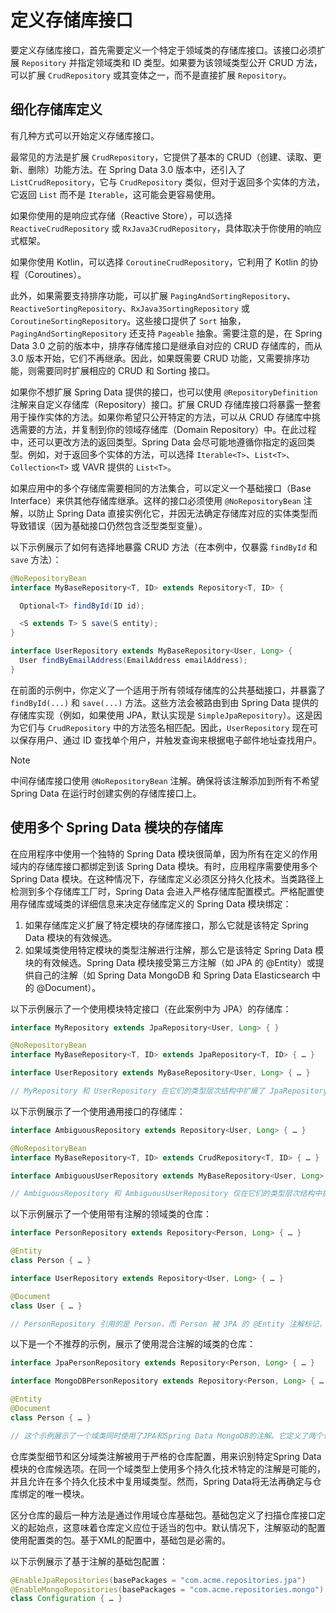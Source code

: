 # 定义存储库接口

要定义存储库接口，首先需要定义一个特定于领域类的存储库接口。该接口必须扩展 `Repository` 并指定领域类和 ID 类型。如果要为该领域类型公开 CRUD 方法，可以扩展 `CrudRepository` 或其变体之一，而不是直接扩展 `Repository`。

## 细化存储库定义

有几种方式可以开始定义存储库接口。

最常见的方法是扩展 `CrudRepository`，它提供了基本的 CRUD（创建、读取、更新、删除）功能方法。在 Spring Data 3.0 版本中，还引入了 `ListCrudRepository`，它与 `CrudRepository` 类似，但对于返回多个实体的方法，它返回 `List` 而不是 `Iterable`，这可能会更容易使用。

如果你使用的是响应式存储（Reactive Store），可以选择 `ReactiveCrudRepository` 或 `RxJava3CrudRepository`，具体取决于你使用的响应式框架。

如果你使用 Kotlin，可以选择 `CoroutineCrudRepository`，它利用了 Kotlin 的协程（Coroutines）。

此外，如果需要支持排序功能，可以扩展 `PagingAndSortingRepository`、`ReactiveSortingRepository`、`RxJava3SortingRepository` 或 `CoroutineSortingRepository`。这些接口提供了 `Sort` 抽象，`PagingAndSortingRepository` 还支持 `Pageable` 抽象。需要注意的是，在 Spring Data 3.0 之前的版本中，排序存储库接口是继承自对应的 CRUD 存储库的，而从 3.0 版本开始，它们不再继承。因此，如果既需要 CRUD 功能，又需要排序功能，则需要同时扩展相应的 CRUD 和 Sorting 接口。

如果你不想扩展 Spring Data 提供的接口，也可以使用 `@RepositoryDefinition` 注解来自定义存储库（Repository）接口。扩展 CRUD 存储库接口将暴露一整套用于操作实体的方法。如果你希望只公开特定的方法，可以从 CRUD 存储库中挑选需要的方法，并复制到你的领域存储库（Domain Repository）中。在此过程中，还可以更改方法的返回类型。Spring Data 会尽可能地遵循你指定的返回类型。例如，对于返回多个实体的方法，可以选择 `Iterable<T>`、`List<T>`、`Collection<T>` 或 VAVR 提供的 `List<T>`。

如果应用中的多个存储库需要相同的方法集合，可以定义一个基础接口（Base Interface）来供其他存储库继承。这样的接口必须使用 `@NoRepositoryBean` 注解，以防止 Spring Data 直接实例化它，并因无法确定存储库对应的实体类型而导致错误（因为基础接口仍然包含泛型类型变量）。

以下示例展示了如何有选择地暴露 CRUD 方法（在本例中，仅暴露 `findById` 和 `save` 方法）：

```java
@NoRepositoryBean
interface MyBaseRepository<T, ID> extends Repository<T, ID> {

  Optional<T> findById(ID id);

  <S extends T> S save(S entity);
}

interface UserRepository extends MyBaseRepository<User, Long> {
  User findByEmailAddress(EmailAddress emailAddress);
}
```

在前面的示例中，你定义了一个适用于所有领域存储库的公共基础接口，并暴露了 `findById(...)` 和 `save(...)` 方法。这些方法会被路由到由 Spring Data 提供的存储库实现（例如，如果使用 JPA，默认实现是 `SimpleJpaRepository`）。这是因为它们与 `CrudRepository` 中的方法签名相匹配。因此，`UserRepository` 现在可以保存用户、通过 ID 查找单个用户，并触发查询来根据电子邮件地址查找用户。

> [!NOTE]
>
> 中间存储库接口使用 `@NoRepositoryBean` 注解。确保将该注解添加到所有不希望 Spring Data 在运行时创建实例的存储库接口上。

## 使用多个 Spring Data 模块的存储库

 在应用程序中使用一个独特的 Spring Data 模块很简单，因为所有在定义的作用域内的存储库接口都绑定到该 Spring Data 模块。有时，应用程序需要使用多个 Spring Data 模块。在这种情况下，存储库定义必须区分持久化技术。当类路径上检测到多个存储库工厂时，Spring Data 会进入严格存储库配置模式。严格配置使用存储库或域类的详细信息来决定存储库定义的 Spring Data 模块绑定：

1. 如果存储库定义扩展了特定模块的存储库接口，那么它就是该特定 Spring Data 模块的有效候选。
2. 如果域类使用特定模块的类型注解进行注解，那么它是该特定 Spring Data 模块的有效候选。Spring Data 模块接受第三方注解（如 JPA 的 @Entity）或提供自己的注解（如 Spring Data MongoDB 和 Spring Data Elasticsearch 中的 @Document）。

以下示例展示了一个使用模块特定接口（在此案例中为 JPA）的存储库：

```java
interface MyRepository extends JpaRepository<User, Long> { }

@NoRepositoryBean
interface MyBaseRepository<T, ID> extends JpaRepository<T, ID> { … }

interface UserRepository extends MyBaseRepository<User, Long> { … }

// MyRepository 和 UserRepository 在它们的类型层次结构中扩展了 JpaRepository。它们是 Spring Data JPA 模块的有效候选者。
```

以下示例展示了一个使用通用接口的存储库：

```java
interface AmbiguousRepository extends Repository<User, Long> { … }

@NoRepositoryBean
interface MyBaseRepository<T, ID> extends CrudRepository<T, ID> { … }

interface AmbiguousUserRepository extends MyBaseRepository<User, Long> { … }

// AmbiguousRepository 和 AmbiguousUserRepository 仅在它们的类型层次结构中扩展了 Repository 和 CrudRepository。当使用单一的 Spring Data 模块时，这是可以的，但在使用多个模块时，无法区分这些仓库应该绑定到哪个特定的 Spring Data 模块。
```

以下示例展示了一个使用带有注解的领域类的仓库：

```java
interface PersonRepository extends Repository<Person, Long> { … }

@Entity
class Person { … }

interface UserRepository extends Repository<User, Long> { … }

@Document
class User { … }

// PersonRepository 引用的是 Person，而 Person 被 JPA 的 @Entity 注解标记，因此这个仓库显然属于 Spring Data JPA。UserRepository 引用的是 User，而 User 被 Spring Data MongoDB 的 @Document 注解标记。
```

以下是一个不推荐的示例，展示了使用混合注解的域类的仓库：

```java
interface JpaPersonRepository extends Repository<Person, Long> { … }

interface MongoDBPersonRepository extends Repository<Person, Long> { … }

@Entity
@Document
class Person { … }

// 这个示例展示了一个域类同时使用了JPA和Spring Data MongoDB的注解。它定义了两个仓库：JpaPersonRepository 和 MongoDBPersonRepository，一个用于JPA，另一个用于MongoDB。然而，Spring Data无法区分这两个仓库，导致未定义的行为。
```

仓库类型细节和区分域类注解被用于严格的仓库配置，用来识别特定Spring Data模块的仓库候选项。在同一个域类型上使用多个持久化技术特定的注解是可能的，并且允许在多个持久化技术中复用域类型。然而，Spring Data将无法再确定与仓库绑定的唯一模块。

区分仓库的最后一种方法是通过作用域仓库基础包。基础包定义了扫描仓库接口定义的起始点，这意味着仓库定义应位于适当的包中。默认情况下，注解驱动的配置使用配置类的包。基于XML的配置中，基础包是必需的。

以下示例展示了基于注解的基础包配置：

```java
@EnableJpaRepositories(basePackages = "com.acme.repositories.jpa")
@EnableMongoRepositories(basePackages = "com.acme.repositories.mongo")
class Configuration { … }
```

